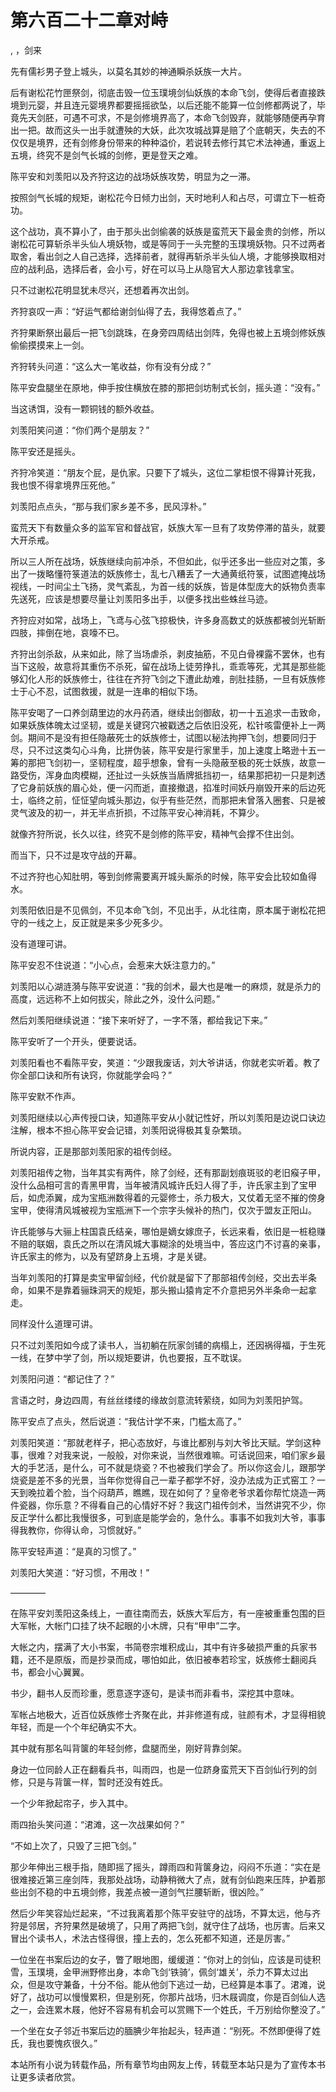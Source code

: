 # 第六百二十二章对峙
,  ，剑来
   先有儒衫男子登上城头，以莫名其妙的神通瞬杀妖族一大片。
   后有谢松花竹匣祭剑，彻底击毁一位玉璞境剑仙妖族的本命飞剑，使得后者直接跌境到元婴，并且连元婴境界都要摇摇欲坠，以后还能不能算一位剑修都两说了，毕竟先天剑胚，可遇不可求，不是剑修境界高了，本命飞剑毁弃，就能够随便再孕育出一把。故而这头一出手就遭殃的大妖，此次攻城战算是赔了个底朝天，失去的不仅仅是境界，还有剑修身份带来的种种溢价，若说转去修行其它术法神通，重返上五境，终究不是剑气长城的剑修，更是登天之难。
   陈平安和刘羡阳以及齐狩这边的战场妖族攻势，明显为之一滞。
   按照剑气长城的规矩，谢松花今日倾力出剑，天时地利人和占尽，可谓立下一桩奇功。
   这个战功，真不算小了，由于那头出剑偷袭的妖族是蛮荒天下最金贵的剑修，所以谢松花可算斩杀半头仙人境妖物，或是等同于一头完整的玉璞境妖物。只不过两者取舍，看出剑之人自己选择，选择前者，就得再斩杀半头仙人境，才能够换取相对应的战利品，选择后者，会小亏，好在可以马上从隐官大人那边拿钱拿宝。
   只不过谢松花明显犹未尽兴，还想着再次出剑。
   齐狩哀叹一声：“好运气都给谢剑仙得了去，我得悠着点了。”
   齐狩果断祭出最后一把飞剑跳珠，在身旁四周结出剑阵，免得也被上五境剑修妖族偷偷摸摸来上一剑。
   齐狩转头问道：“这么大一笔收益，你有没有分成？”
   陈平安盘腿坐在原地，伸手按住横放在膝的那把剑坊制式长剑，摇头道：“没有。”
   当这诱饵，没有一颗铜钱的额外收益。
   刘羡阳笑问道：“你们两个是朋友？”
   陈平安还是摇头。
   齐狩冷笑道：“朋友个屁，是仇家。只要下了城头，这位二掌柜恨不得算计死我，我也恨不得拿境界压死他。”
   刘羡阳点点头，“那与我们家乡差不多，民风淳朴。”
   蛮荒天下有数量众多的监军官和督战官，妖族大军一旦有了攻势停滞的苗头，就要大开杀戒。
   所以三人所在战场，妖族继续向前冲杀，不但如此，似乎还多出一些应对之策，多出了一拨略懂符箓道法的妖族修士，乱七八糟丢了一大通黄纸符箓，试图遮掩战场视线，一时间尘土飞扬，灵气紊乱，为首一线的妖族，皆是体型庞大的妖物负责率先送死，应该是想要尽量让刘羡阳多出手，以便多找出些蛛丝马迹。
   齐狩应对如常，战场上，飞鸢与心弦飞掠极快，许多身高数丈的妖族都被剑光斩断四肢，摔倒在地，哀嚎不已。
   齐狩出剑杀敌，从来如此，除了当场虐杀，剥皮抽筋，不见白骨裸露不罢休，也有当下这般，故意将其重伤不杀死，留在战场上徒劳挣扎，乖乖等死，尤其是那些能够幻化人形的妖族修士，往往在齐狩飞剑之下遭此劫难，剖肚挂肠，一旦有妖族修士于心不忍，试图救援，就是一连串的相似下场。
   陈平安喝了一口养剑葫里边的水丹药酒，继续出剑御敌，初一十五追求一击致命，如果妖族体魄太过坚韧，或是关键窍穴被戳透之后依旧没死，松针咳雷便补上一两剑。期间不是没有担任隐蔽死士的妖族修士，试图以秘法拘押飞剑，想要同归于尽，只不过这类勾心斗角，比拼伪装，陈平安是行家里手，加上速度上略逊十五一筹的那把飞剑初一，坚韧程度，超乎想象，曾有一头隐蔽至极的死士妖族，故意一路受伤，浑身血肉模糊，还扯过一头妖族当盾牌抵挡初一，结果那把初一只是刺透了它身前妖族的眉心处，便一闪而逝，直接撤退，掐准时间妖丹崩毁开来的后边死士，临终之前，怔怔望向城头那边，似乎有些茫然，而那把未曾落入圈套、只是被灵气波及的初一，并无半点折损，不过陈平安心神消耗，不算少。
   就像齐狩所说，长久以往，终究不是剑修的陈平安，精神气会撑不住出剑。
   而当下，只不过是攻守战的开幕。
   不过齐狩也心知肚明，等到剑修需要离开城头厮杀的时候，陈平安会比较如鱼得水。
   刘羡阳依旧是不见佩剑，不见本命飞剑，不见出手，从北往南，原本属于谢松花把守的一线之上，反正就是来多少死多少。
   没有道理可讲。
   陈平安忍不住说道：“小心点，会惹来大妖注意力的。”
   刘羡阳以心湖涟漪与陈平安说道：“我的剑术，最大也是唯一的麻烦，就是杀力的高度，远远称不上如何拔尖，除此之外，没什么问题。”
   然后刘羡阳继续说道：“接下来听好了，一字不落，都给我记下来。”
   陈平安听了一个开头，便要说话。
   刘羡阳看也不看陈平安，笑道：“少跟我废话，刘大爷讲话，你就老实听着。教了你全部口诀和所有诀窍，你就能学会吗？”
   陈平安默不作声。
   刘羡阳继续以心声传授口诀，知道陈平安从小就记性好，所以刘羡阳是边说口诀边注解，根本不担心陈平安会记错，刘羡阳说得极其复杂繁琐。
   所说内容，正是那部刘羡阳家的祖传剑经。
   刘羡阳祖传之物，当年其实有两件，除了剑经，还有那副划痕斑驳的老旧瘊子甲，没什么品相可言的青黑甲胄，当年被清风城许氏妇人得了手，许氏家主到了宝甲后，如虎添翼，成为宝瓶洲数得着的元婴修士，杀力极大，又仗着无坚不摧的傍身宝甲，使得清风城被视为宝瓶洲下一个宗字头候补的热门，仅次于盟友正阳山。
   许氏能够与大骊上柱国袁氏结亲，哪怕是嫡女嫁庶子，长远来看，依旧是一桩稳赚不赔的联姻，袁氏之所以在清风城大事糊涂的处境当中，答应这门不讨喜的亲事，许氏家主的修为，以及有望跻身上五境，才是关键。
   当年刘羡阳的打算是卖宝甲留剑经，代价就是留下了那部祖传剑经，交出去半条命，如果不是靠着骊珠洞天的规矩，那头搬山猿肯定不介意把另外半条命一起拿走。
   同样没什么道理可讲。
   只不过刘羡阳如今成了读书人，当初躺在阮家剑铺的病榻上，还因祸得福，于生死一线，在梦中学了剑，所以规矩要讲，仇也要报，互不耽误。
   刘羡阳问道：“都记住了？”
   言语之时，身边四周，有丝丝缕缕的缘故剑意流转萦绕，如同为刘羡阳护驾。
   陈平安点了点头，然后说道：“我估计学不来，门槛太高了。”
   刘羡阳笑道：“那就老样子，把心态放好，与谁比都别与刘大爷比天赋。学剑这种事，很难？对我来说，一般般，对你来说，当然很难嘛。可话说回来，咱们家乡最大的手艺活，是什么，可不就是烧瓷？不也被我们学会了。所以你这会儿，跟那学烧瓷是差不多的光景，当年你觉得自己一辈子都学不好，没办法成为正式窑工？一天到晚拉着个脸，当个闷葫芦，瞧瞧，现在如何了？皇帝老爷求着你帮忙烧造一两件瓷器，你乐意？不得看自己的心情好不好？我这门祖传剑术，当然讲究不少，你反正学什么都比我慢很多，可到底是能学会的，急什么。事事不如我刘大爷，事事得我教你，你得认命，习惯就好。”
   陈平安轻声道：“是真的习惯了。”
   刘羡阳大笑道：“好习惯，不用改！”
   ————
   在陈平安刘羡阳这条线上，一直往南而去，妖族大军后方，有一座被重重包围的巨大军帐，大帐门口挂了块不起眼的小木牌，只有“甲申”二字。
   大帐之内，摆满了大小书案，书简卷宗堆积成山，其中有许多破损严重的兵家书籍，还不是原版，而是抄录而成，哪怕如此，依旧被奉若珍宝，妖族修士翻阅兵书，都会小心翼翼。
   书少，翻书人反而珍重，愿意逐字逐句，是读书而非看书，深挖其中意味。
   军帐占地极大，近百位妖族修士齐聚在此，并非修道有成，驻颜有术，才显得相貌年轻，而是一个个年纪确实不大。
   其中就有那名叫背箧的年轻剑修，盘腿而坐，刚好背靠剑架。
   身边一位同龄人正在翻看兵书，叫雨四，也是一位跻身蛮荒天下百剑仙行列的剑修，只是与背箧一样，暂时还没有姓氏。
   一个少年掀起帘子，步入其中。
   雨四抬头笑问道：“涒滩，这一次战果如何？”
   “不如上次了，只毁了三把飞剑。”
   那少年伸出三根手指，随即摇了摇头，蹲雨四和背箧身边，闷闷不乐道：“实在是很难接近第三座剑阵，我那处战场，动静稍微大了点，就有剑仙跑来压阵，护着那些出剑不稳的中五境剑修，我差点被一道剑气拦腰斩断，很凶险。”
   然后少年笑容灿烂起来，“不过我离着那个陈平安驻守的战场，不算太远，他与齐狩是邻居，齐狩果然是破境了，只用了两把飞剑，就守住了战场，也厉害。后来又冒出个读书人，术法古怪得很，撞上去的，怎么死都不知道，还是厉害。”
   一位坐在书案后边的女子，瞥了眼地图，缓缓道：“你对上的剑仙，应该是司徒积雪，玉璞境，金甲洲野修出身，本命飞剑‘铁骑’，佩剑‘雄关’，杀力不算太过出众，但是攻守兼备，十分不俗。能从他剑下逃过一劫，已经算是本事了。涒滩，说好了，战功可以慢慢累积，但是别死，你那片战场，归木屐调度，你是百剑仙人选之一，会连累木屐，他好不容易有机会可以赏赐下一个姓氏，千万别给你整没了。”
   一个坐在女子邻近书案后边的腼腆少年抬起头，轻声道：“别死。不然即便得了姓氏，我也要愧疚很久。”
  本站所有小说为转载作品，所有章节均由网友上传，转载至本站只是为了宣传本书让更多读者欣赏。